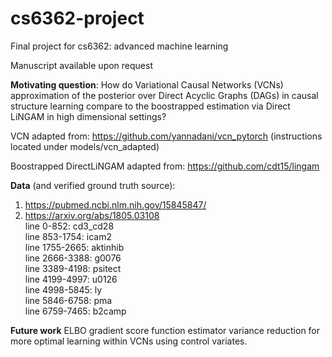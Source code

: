 # cs6362-project

Final project for cs6362: advanced machine learning

Manuscript available upon request

**Motivating question**: How do Variational Causal Networks (VCNs) approximation of the posterior over Direct Acyclic Graphs (DAGs) in causal structure learning compare to the boostrapped estimation via Direct LiNGAM in high dimensional settings?

VCN adapted from: https://github.com/yannadani/vcn_pytorch (instructions located under models/vcn_adapted)

Boostrapped DirectLiNGAM adapted from: https://github.com/cdt15/lingam

**Data** (and verified ground truth source): 
 
1) https://pubmed.ncbi.nlm.nih.gov/15845847/ 
2) https://arxiv.org/abs/1805.03108
\
line 0-852: cd3_cd28 \
line 853-1754: icam2 \
line 1755-2665: aktinhib \
line 2666-3388: g0076 \
line 3389-4198: psitect \
line 4199-4997: u0126 \
line 4998-5845: ly \
line 5846-6758: pma \
line 6759-7465: b2camp

**Future work**
ELBO gradient score function estimator variance reduction for more optimal learning within VCNs using control variates.
